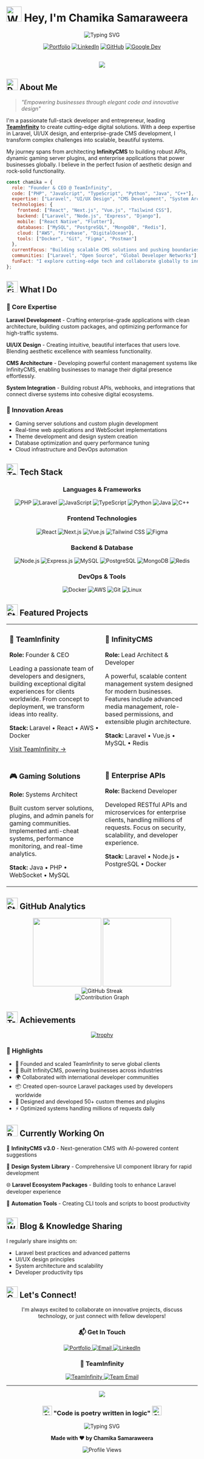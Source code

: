 # <img src="https://raw.githubusercontent.com/Tarikul-Islam-Anik/Animated-Fluent-Emojis/master/Emojis/Hand%20gestures/Waving%20Hand.png" alt="Wave" width="40" height="40" /> Hey, I'm Chamika Samaraweera

<div align="center">
  <img src="https://readme-typing-svg.herokuapp.com?font=Fira+Code&weight=600&size=28&pause=1000&color=6366F1&center=true&vCenter=true&width=600&lines=Founder+%26+CEO+of+TeamInfinity;Laravel+Expert+%7C+UI%2FUX+Designer;CMS+Architect+%7C+Innovation+Driver;Building+the+Future%2C+One+Line+at+a+Time" alt="Typing SVG" />
</div>

<div align="center">
  
  [![Portfolio](https://img.shields.io/badge/Portfolio-chamika.dev-6366F1?style=for-the-badge&logo=google-chrome&logoColor=white)](https://chamika.dev)
  [![LinkedIn](https://img.shields.io/badge/LinkedIn-Connect-0077B5?style=for-the-badge&logo=linkedin&logoColor=white)](https://linkedin.com/in/chamika-samaraweera)
  [![GitHub](https://img.shields.io/badge/GitHub-Follow-181717?style=for-the-badge&logo=github&logoColor=white)](https://github.com/ChamikaSamaraweera)
  [![Google Dev](https://img.shields.io/badge/Google_Dev-Profile-4285F4?style=for-the-badge&logo=google&logoColor=white)](https://g.dev/chamika_samaraweera)
  
</div>

<br/>

<div align="center">
  <img src="https://user-images.githubusercontent.com/73097560/115834477-dbab4500-a447-11eb-908a-139a6edaec5c.gif">
</div>

## <img src="https://raw.githubusercontent.com/Tarikul-Islam-Anik/Animated-Fluent-Emojis/master/Emojis/People/Technologist.png" alt="Developer" width="30" height="30" /> About Me

> *"Empowering businesses through elegant code and innovative design"*

I'm a passionate full-stack developer and entrepreneur, leading **[TeamInfinity](https://teaminfinity.lk)** to create cutting-edge digital solutions. With a deep expertise in Laravel, UI/UX design, and enterprise-grade CMS development, I transform complex challenges into scalable, beautiful systems.

My journey spans from architecting **InfinityCMS** to building robust APIs, dynamic gaming server plugins, and enterprise applications that power businesses globally. I believe in the perfect fusion of aesthetic design and rock-solid functionality.

```javascript
const chamika = {
  role: "Founder & CEO @ TeamInfinity",
  code: ["PHP", "JavaScript", "TypeScript", "Python", "Java", "C++"],
  expertise: ["Laravel", "UI/UX Design", "CMS Development", "System Architecture"],
  technologies: {
    frontend: ["React", "Next.js", "Vue.js", "Tailwind CSS"],
    backend: ["Laravel", "Node.js", "Express", "Django"],
    mobile: ["React Native", "Flutter"],
    databases: ["MySQL", "PostgreSQL", "MongoDB", "Redis"],
    cloud: ["AWS", "Firebase", "DigitalOcean"],
    tools: ["Docker", "Git", "Figma", "Postman"]
  },
  currentFocus: "Building scalable CMS solutions and pushing boundaries in web innovation",
  communities: ["Laravel", "Open Source", "Global Developer Networks"],
  funFact: "I explore cutting-edge tech and collaborate globally to innovate"
};
```

## <img src="https://raw.githubusercontent.com/Tarikul-Islam-Anik/Animated-Fluent-Emojis/master/Emojis/Objects/Fire.png" alt="Fire" width="30" height="30" /> What I Do

### 🎯 Core Expertise

**Laravel Development** - Crafting enterprise-grade applications with clean architecture, building custom packages, and optimizing performance for high-traffic systems.

**UI/UX Design** - Creating intuitive, beautiful interfaces that users love. Blending aesthetic excellence with seamless functionality.

**CMS Architecture** - Developing powerful content management systems like InfinityCMS, enabling businesses to manage their digital presence effortlessly.

**System Integration** - Building robust APIs, webhooks, and integrations that connect diverse systems into cohesive digital ecosystems.

### 🚀 Innovation Areas

- Gaming server solutions and custom plugin development
- Real-time web applications and WebSocket implementations
- Theme development and design system creation
- Database optimization and query performance tuning
- Cloud infrastructure and DevOps automation

## <img src="https://raw.githubusercontent.com/Tarikul-Islam-Anik/Animated-Fluent-Emojis/master/Emojis/Objects/Hammer%20and%20Wrench.png" alt="Tools" width="30" height="30" /> Tech Stack

<div align="center">

### Languages & Frameworks
![PHP](https://img.shields.io/badge/PHP-777BB4?style=for-the-badge&logo=php&logoColor=white)
![Laravel](https://img.shields.io/badge/Laravel-FF2D20?style=for-the-badge&logo=laravel&logoColor=white)
![JavaScript](https://img.shields.io/badge/JavaScript-F7DF1E?style=for-the-badge&logo=javascript&logoColor=black)
![TypeScript](https://img.shields.io/badge/TypeScript-007ACC?style=for-the-badge&logo=typescript&logoColor=white)
![Python](https://img.shields.io/badge/Python-3776AB?style=for-the-badge&logo=python&logoColor=white)
![Java](https://img.shields.io/badge/Java-ED8B00?style=for-the-badge&logo=openjdk&logoColor=white)
![C++](https://img.shields.io/badge/C++-00599C?style=for-the-badge&logo=c%2B%2B&logoColor=white)

### Frontend Technologies
![React](https://img.shields.io/badge/React-20232A?style=for-the-badge&logo=react&logoColor=61DAFB)
![Next.js](https://img.shields.io/badge/Next.js-000000?style=for-the-badge&logo=next.js&logoColor=white)
![Vue.js](https://img.shields.io/badge/Vue.js-35495E?style=for-the-badge&logo=vue.js&logoColor=4FC08D)
![Tailwind CSS](https://img.shields.io/badge/Tailwind_CSS-38B2AC?style=for-the-badge&logo=tailwind-css&logoColor=white)
![Figma](https://img.shields.io/badge/Figma-F24E1E?style=for-the-badge&logo=figma&logoColor=white)

### Backend & Database
![Node.js](https://img.shields.io/badge/Node.js-43853D?style=for-the-badge&logo=node.js&logoColor=white)
![Express.js](https://img.shields.io/badge/Express.js-404D59?style=for-the-badge)
![MySQL](https://img.shields.io/badge/MySQL-00000F?style=for-the-badge&logo=mysql&logoColor=white)
![PostgreSQL](https://img.shields.io/badge/PostgreSQL-316192?style=for-the-badge&logo=postgresql&logoColor=white)
![MongoDB](https://img.shields.io/badge/MongoDB-4EA94B?style=for-the-badge&logo=mongodb&logoColor=white)
![Redis](https://img.shields.io/badge/Redis-DC382D?style=for-the-badge&logo=redis&logoColor=white)

### DevOps & Tools
![Docker](https://img.shields.io/badge/Docker-2496ED?style=for-the-badge&logo=docker&logoColor=white)
![AWS](https://img.shields.io/badge/AWS-232F3E?style=for-the-badge&logo=amazon-aws&logoColor=white)
![Git](https://img.shields.io/badge/Git-F05032?style=for-the-badge&logo=git&logoColor=white)
![Linux](https://img.shields.io/badge/Linux-FCC624?style=for-the-badge&logo=linux&logoColor=black)

</div>

## <img src="https://raw.githubusercontent.com/Tarikul-Islam-Anik/Animated-Fluent-Emojis/master/Emojis/Travel%20and%20places/Star.png" alt="Star" width="30" height="30" /> Featured Projects

<div align="center">

<table>
<tr>
<td width="50%" valign="top">

### 🏢 TeamInfinity
**Role:** Founder & CEO

Leading a passionate team of developers and designers, building exceptional digital experiences for clients worldwide. From concept to deployment, we transform ideas into reality.

**Stack:** Laravel • React • AWS • Docker

[Visit TeamInfinity →](https://teaminfinity.lk)

</td>
<td width="50%" valign="top">

### 📝 InfinityCMS
**Role:** Lead Architect & Developer

A powerful, scalable content management system designed for modern businesses. Features include advanced media management, role-based permissions, and extensible plugin architecture.

**Stack:** Laravel • Vue.js • MySQL • Redis

</td>
</tr>

<tr>
<td width="50%" valign="top">

### 🎮 Gaming Solutions
**Role:** Systems Architect

Built custom server solutions, plugins, and admin panels for gaming communities. Implemented anti-cheat systems, performance monitoring, and real-time analytics.

**Stack:** Java • PHP • WebSocket • MySQL

</td>
<td width="50%" valign="top">

### 🔗 Enterprise APIs
**Role:** Backend Developer

Developed RESTful APIs and microservices for enterprise clients, handling millions of requests. Focus on security, scalability, and developer experience.

**Stack:** Laravel • Node.js • PostgreSQL • Docker

</td>
</tr>
</table>

</div>

## <img src="https://raw.githubusercontent.com/Tarikul-Islam-Anik/Animated-Fluent-Emojis/master/Emojis/Objects/Bar%20Chart.png" alt="Stats" width="30" height="30" /> GitHub Analytics

<div align="center">
  <img height="180em" src="https://github-readme-stats.vercel.app/api?username=ChamikaSamaraweera&show_icons=true&theme=radical&hide_border=true&count_private=true" />
  <img height="180em" src="https://github-readme-stats.vercel.app/api/top-langs/?username=ChamikaSamaraweera&layout=compact&theme=radical&hide_border=true" />
</div>

<div align="center">
  <img src="https://github-readme-streak-stats.herokuapp.com/?user=ChamikaSamaraweera&theme=radical&hide_border=true" alt="GitHub Streak" />
</div>

<div align="center">
  <img src="https://github-readme-activity-graph.vercel.app/graph?username=ChamikaSamaraweera&theme=radical&hide_border=true" alt="Contribution Graph" />
</div>

## <img src="https://raw.githubusercontent.com/Tarikul-Islam-Anik/Animated-Fluent-Emojis/master/Emojis/Objects/Trophy.png" alt="Trophy" width="30" height="30" /> Achievements

<div align="center">

[![trophy](https://github-profile-trophy.vercel.app/?username=ChamikaSamaraweera&theme=radical&no-frame=true&row=1&column=7)](https://github.com/ChamikaSamaraweera)

</div>

### 🎯 Highlights

- 🚀 Founded and scaled TeamInfinity to serve global clients
- 💼 Built InfinityCMS, powering businesses across industries
- 🌍 Collaborated with international developer communities
- 📦 Created open-source Laravel packages used by developers worldwide
- 🎨 Designed and developed 50+ custom themes and plugins
- ⚡ Optimized systems handling millions of requests daily

## <img src="https://raw.githubusercontent.com/Tarikul-Islam-Anik/Animated-Fluent-Emojis/master/Emojis/Objects/Light%20Bulb.png" alt="Bulb" width="30" height="30" /> Currently Working On

🔨 **InfinityCMS v3.0** - Next-generation CMS with AI-powered content suggestions

🎨 **Design System Library** - Comprehensive UI component library for rapid development

🌐 **Laravel Ecosystem Packages** - Building tools to enhance Laravel developer experience

🤖 **Automation Tools** - Creating CLI tools and scripts to boost productivity

## <img src="https://raw.githubusercontent.com/Tarikul-Islam-Anik/Animated-Fluent-Emojis/master/Emojis/Hand%20gestures/Writing%20Hand.png" alt="Write" width="30" height="30" /> Blog & Knowledge Sharing

I regularly share insights on:
- Laravel best practices and advanced patterns
- UI/UX design principles
- System architecture and scalability
- Developer productivity tips

## <img src="https://raw.githubusercontent.com/Tarikul-Islam-Anik/Animated-Fluent-Emojis/master/Emojis/Hand%20gestures/Waving%20Hand%20Medium-Light%20Skin%20Tone.png" alt="Connect" width="30" height="30" /> Let's Connect!

<div align="center">

I'm always excited to collaborate on innovative projects, discuss technology, or just connect with fellow developers!

### 📬 Get In Touch

<a href="https://chamika.dev">
  <img src="https://img.shields.io/badge/🌐_Portfolio-chamika.dev-6366F1?style=for-the-badge" alt="Portfolio" />
</a>
<a href="mailto:chamika@teaminfinity.lk">
  <img src="https://img.shields.io/badge/📧_Email-chamika@teaminfinity.lk-EA4335?style=for-the-badge" alt="Email" />
</a>
<a href="https://linkedin.com/in/chamika-samaraweera">
  <img src="https://img.shields.io/badge/💼_LinkedIn-Chamika_Samaraweera-0077B5?style=for-the-badge" alt="LinkedIn" />
</a>

### 🏢 TeamInfinity

<a href="https://teaminfinity.lk">
  <img src="https://img.shields.io/badge/🚀_TeamInfinity-teaminfinity.lk-6366F1?style=for-the-badge" alt="TeamInfinity" />
</a>
<a href="mailto:hello@teaminfinity.lk">
  <img src="https://img.shields.io/badge/📨_Team_Email-hello@teaminfinity.lk-EA4335?style=for-the-badge" alt="Team Email" />
</a>

</div>

---

<div align="center">
  <img src="https://user-images.githubusercontent.com/73097560/115834477-dbab4500-a447-11eb-908a-139a6edaec5c.gif">
  
  ### <img src="https://raw.githubusercontent.com/Tarikul-Islam-Anik/Animated-Fluent-Emojis/master/Emojis/Travel%20and%20places/Glowing%20Star.png" alt="Star" width="25" height="25" /> "Code is poetry written in logic" <img src="https://raw.githubusercontent.com/Tarikul-Islam-Anik/Animated-Fluent-Emojis/master/Emojis/Travel%20and%20places/Glowing%20Star.png" alt="Star" width="25" height="25" />
  
  <img src="https://readme-typing-svg.herokuapp.com?font=Fira+Code&pause=1000&color=6366F1&center=true&vCenter=true&width=435&lines=Thanks+for+visiting!;Let's+build+something+amazing;Open+to+collaboration;Always+learning%2C+Always+growing" alt="Typing SVG" />
  
  <br>
  
  **Made with ❤️ by Chamika Samaraweera**
  
  <img src="https://komarev.com/ghpvc/?username=ChamikaSamaraweera&label=Profile%20Views&color=6366F1&style=flat" alt="Profile Views" />
</div>
